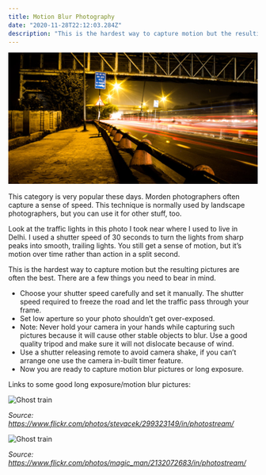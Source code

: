 ```yaml
---
title: Motion Blur Photography
date: "2020-11-28T22:12:03.284Z"
description: "This is the hardest way to capture motion but the resulting pictures are often the best."
---
```

![Motion Photo](./motion-photo.jpeg)

This category is very popular these days. Morden photographers often capture a sense of speed. This technique is normally used by landscape photographers, but you can use it for other stuff, too.

Look at the traffic lights in this photo I took near where I used to live in Delhi. I used a shutter speed of 30 seconds to turn the lights from sharp peaks into smooth, trailing lights. You still get a sense of motion, but it’s motion over time rather than action in a split second.

This is the hardest way to capture motion but the resulting pictures are often the best. There are a few things you need to bear in mind.

- Choose your shutter speed carefully and set it manually. The shutter speed required to freeze the road and let the traffic pass through your frame.
- Set low aperture so your photo shouldn’t get over-exposed.
- Note: Never hold your camera in your hands while capturing such pictures because it will cause other stable objects to blur. Use a good quality tripod and make sure it will not dislocate because of wind.
- Use a shutter releasing remote to avoid camera shake, if you can’t arrange one use the camera in-built timer feature.
- Now you are ready to capture motion blur pictures or long exposure.

Links to some good long exposure/motion blur pictures:

![Ghost train](https://live.staticflickr.com/107/299323149_9212c7078f_z.jpg)

*Source: https://www.flickr.com/photos/stevacek/299323149/in/photostream/*

![Ghost train](https://live.staticflickr.com/2273/2132072683_b6e2ebd29c_z.jpg)

*Source: https://www.flickr.com/photos/magic_man/2132072683/in/photostream/*